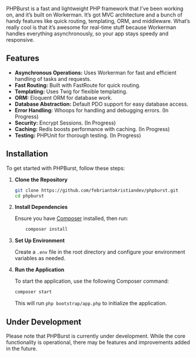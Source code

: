 ﻿PHPBurst is a  fast and lightweight PHP framework that I’ve been working on, and it’s built on Workerman. It’s got MVC architecture and a bunch of handy features like quick routing, templating, ORM, and middleware. What’s really cool is that it’s awesome for real-time stuff because Workerman handles everything asynchronously, so your app stays speedy and responsive.

Features
--------

* **Asynchronous Operations:** Uses Workerman for fast and efficient handling of tasks and requests.
* **Fast Routing:** Built with FastRoute for quick routing.
* **Templating:** Uses Twig for flexible templating.
* **ORM:** Eloquent ORM for database work. 
* **Database Abstraction:** Default PDO support for easy database access.
* **Error Handling:** Whoops for handling and debugging errors. (In Progress)
* **Security:** Encrypt Sessions. (In Progress)
* **Caching:** Redis boosts performance with caching. (In Progress)
* **Testing:** PHPUnit for thorough testing. (In Progress)

Installation
------------

To get started with PHPBurst, follow these steps:

1.  **Clone the Repository**

    ```bash
    git clone https://github.com/febriantokristiandev/phpburst.git
    cd phpburst
    ```

2.  **Install Dependencies**

    Ensure you have [Composer](https://getcomposer.org) installed, then run:

    ```bash
        composer install
    ```
3.  **Set Up Environment**

    Create a `.env` file in the root directory and configure your environment variables as needed.

4.  **Run the Application**

    To start the application, use the following Composer command:
    ```bash
    composer start
    ```
    This will run `php bootstrap/app.php` to initialize the application.


Under Development
-----------------

Please note that PHPBurst is currently under development. While the core functionality is operational, there may be features and improvements added in the future.
